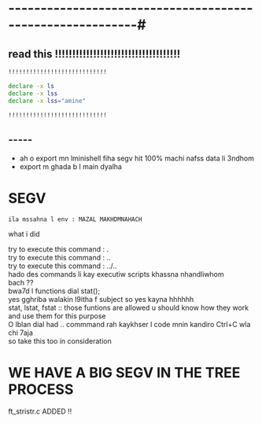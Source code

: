 

# ----------------------------------------------------------#

## read this !!!!!!!!!!!!!!!!!!!!!!!!!!!!!!!!!!!!


```bash
!!!!!!!!!!!!!!!!!!!!!!!!!!!!

declare -x ls
declare -x lss
declare -x lss="amine"

!!!!!!!!!!!!!!!!!!!!!!!!!!!!
```


## -----
- ah o export mn lminishell fiha segv hit 100% machi nafss data li 3ndhom 
- export m ghada b l main dyalha




# SEGV
    ila mssahna l env : MAZAL MAKHDMNAHACH

what i did

try to execute this command : .<br>
try to execute this command : ..<br>
try to execute this command : ../..<br>
hado des commands li kay executiw scripts
khassna nhandliwhom <br>
bach ??<br>
bwa7d l functions dial stat();<br>
yes gghriba walakin l9itha f subject so yes kayna hhhhhh<br>
stat, lstat, fstat :: those funtions are allowed u should know how they work and use them for this purpose<br>
O lblan dial had .. commmand rah kaykhser l code mnin kandiro Ctrl+C wla chi 7aja<br>
so take this too in consideration <br>


# WE HAVE A BIG SEGV IN THE TREE PROCESS<br>

ft_stristr.c ADDED !! <br>